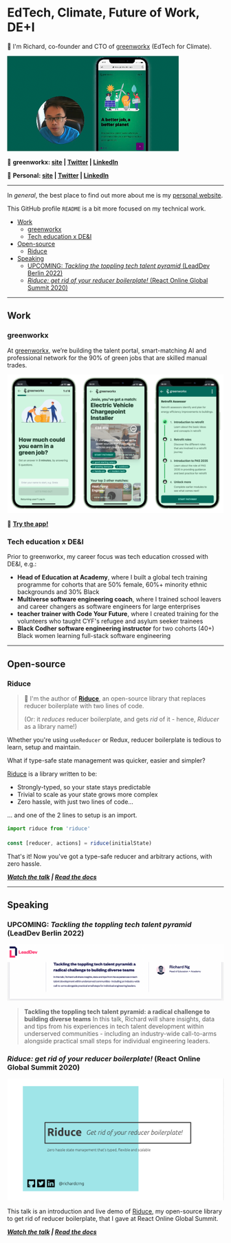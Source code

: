 # EdTech, Climate, Future of Work, DE+I <!-- omit in toc -->

👋 I'm Richard, co-founder and CTO of [greenworkx](https://greenworkx.org) (EdTech for Climate).

[![Watch a demo](img/video-preview.png)](https://youtu.be/79ZArGUW-dY)

🔗 **greenworkx: [site](https://greenworkx.org) | [Twitter](https://twitter.com/joingreenworkx) | [LinkedIn](https://www.linkedin.com/company/joingreenworkx)**

🔗 **Personal: [site](https://richard.ng/) | [Twitter](https://twitter.com/richardcrng) | [LinkedIn](https://www.linkedin.com/in/richardcrng/)**

---

In *general*, the best place to find out more about me is my [personal website](https://richard.ng/).

This GitHub profile `README` is a bit more focused on my technical work.

- [Work](#work)
  - [greenworkx](#greenworkx)
  - [Tech education x DE&I](#tech-education-x-dei)
- [Open-source](#open-source)
  - [Riduce](#riduce)
- [Speaking](#speaking)
  - [UPCOMING: *Tackling the toppling tech talent pyramid* (LeadDev Berlin 2022)](#upcoming-tackling-the-toppling-tech-talent-pyramid-leaddev-berlin-2022)
  - [*Riduce: get rid of your reducer boilerplate!* (React Online Global Summit 2020)](#riduce-get-rid-of-your-reducer-boilerplate-react-online-global-summit-2020)

---

## Work

### greenworkx

At [greenworkx](https://greenworkx.org), we’re building the talent portal, smart-matching AI and professional network for the 90% of green jobs that are skilled manual trades.

![greenworkx screenshots](img/greenworkx-screenshots.png)

📱 **[Try the app!](https://greenworkx.app)**

### Tech education x DE&I

Prior to greenworkx, my career focus was tech education crossed with DE&I, e.g.:
- **Head of Education at Academy**, where I built a global tech training programme for cohorts that are 50% female, 60%+ minority ethnic backgrounds and 30% Black
- **Multiverse software engineering coach**, where I trained school leavers and career changers as software engineers for large enterprises 
- **teacher trainer with Code Your Future**, where I created training for the volunteers who taught CYF's refugee and asylum seeker trainees
- **Black Codher software engineering instructor** for two cohorts (40+) Black women learning full-stack software engineering

---
## Open-source

### Riduce

> 👻 I'm the author of **[Riduce](https://github.com/richardcrng/riduce)**, an open-source library that replaces reducer boilerplate with two lines of code.
> 
> (Or: it *reduces* reducer boilerplate, and gets *rid* of it - hence, *Riducer* as a library name!)

Whether you're using `useReducer` or Redux, reducer boilerplate is tedious to learn, setup and maintain.

What if type-safe state management was quicker, easier and simpler?

[Riduce](https://github.com/richardcrng/riduce) is a library written to be:

- Strongly-typed, so your state stays predictable
- Trivial to scale as your state grows more complex
- Zero hassle, with just two lines of code...

... and one of the 2 lines to setup is an import.

```js
import riduce from 'riduce'

const [reducer, actions] = riduce(initialState)
```

That's it! Now you've got a type-safe reducer and arbitrary actions, with zero hassle.

***[Watch the talk](https://richardng.notion.site/Watch-the-talk-eb9283c1c51c4aa1881c8354625a273c) | [Read the docs](https://richardng.notion.site/richardng/Riduce-3cb629505a8d49279fe8848e1d564deb)***

___

## Speaking

### UPCOMING: *Tackling the toppling tech talent pyramid* (LeadDev Berlin 2022)

![LeadDev talk](img/lead-dev-talk.png)

> **Tackling the toppling tech talent pyramid: a radical challenge to building diverse teams**
> In this talk, Richard will share insights, data and tips from his experiences in tech talent development within underserved communities - including an industry-wide call-to-arms alongside practical small steps for individual engineering leaders.

### *Riduce: get rid of your reducer boilerplate!* (React Online Global Summit 2020)

![Riduce talk](img/riduce.png)

This talk is an introduction and live demo of [Riduce](#riduce), my open-source library to get rid of reducer boilerplate, that I gave at React Online Global Summit.

***[Watch the talk](https://richardng.notion.site/Watch-the-talk-eb9283c1c51c4aa1881c8354625a273c) | [Read the docs](https://richardng.notion.site/richardng/Riduce-3cb629505a8d49279fe8848e1d564deb)***
